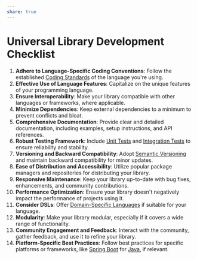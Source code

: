 ```yaml
---
share: true
---
```




# Universal Library Development Checklist

1. **Adhere to Language-Specific Coding Conventions**: Follow the established [Coding Standards](Coding%20Standards.md) of the language you're using.
2. **Effective Use of Language Features**: Capitalize on the unique features of your programming language.
3. **Ensure Interoperability**: Make your library compatible with other languages or frameworks, where applicable.
4. **Minimize Dependencies**: Keep external dependencies to a minimum to prevent conflicts and bloat.
5. **Comprehensive Documentation**: Provide clear and detailed documentation, including examples, setup instructions, and API references.
6. **Robust Testing Framework**: Include [Unit Tests](Unit%20Tests.md) and [Integration Tests](Integration%20Tests.md) to ensure reliability and stability.
7. **Versioning and Backward Compatibility**: Adopt [Semantic Versioning](Semantic%20Versioning.md) and maintain backward compatibility for minor updates.
8. **Ease of Distribution and Accessibility**: Utilize popular package managers and repositories for distributing your library.
9. **Responsive Maintenance**: Keep your library up-to-date with bug fixes, enhancements, and community contributions.
10. **Performance Optimization**: Ensure your library doesn't negatively impact the performance of projects using it.
11. **Consider DSLs**: Offer [Domain-Specific Languages](Domain-Specific%20Languages.md) if suitable for your language.
12. **Modularity**: Make your library modular, especially if it covers a wide range of functionality.
13. **Community Engagement and Feedback**: Interact with the community, gather feedback, and use it to refine your library.
14. **Platform-Specific Best Practices**: Follow best practices for specific platforms or frameworks, like [Spring Boot](Spring%20Boot.md) for [Java](Java.md), if relevant.
